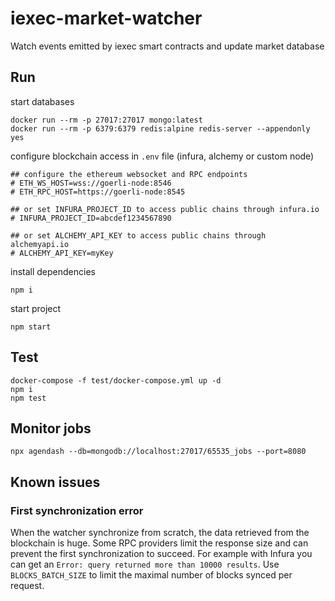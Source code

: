 # iexec-market-watcher

Watch events emitted by iexec smart contracts and update market database

## Run

start databases

```
docker run --rm -p 27017:27017 mongo:latest
docker run --rm -p 6379:6379 redis:alpine redis-server --appendonly yes
```

configure blockchain access in `.env` file (infura, alchemy or custom node)

```
## configure the ethereum websocket and RPC endpoints
# ETH_WS_HOST=wss://goerli-node:8546
# ETH_RPC_HOST=https://goerli-node:8545

## or set INFURA_PROJECT_ID to access public chains through infura.io
# INFURA_PROJECT_ID=abcdef1234567890

## or set ALCHEMY_API_KEY to access public chains through alchemyapi.io
# ALCHEMY_API_KEY=myKey
```

install dependencies

```
npm i
```

start project

```
npm start
```

## Test

```
docker-compose -f test/docker-compose.yml up -d
npm i
npm test
```

## Monitor jobs

```
npx agendash --db=mongodb://localhost:27017/65535_jobs --port=8080
```

## Known issues

### First synchronization error

When the watcher synchronize from scratch, the data retrieved from the blockchain is huge. Some RPC providers limit the response size and can prevent the first synchronization to succeed.
For example with Infura you can get an `Error: query returned more than 10000 results`.
Use `BLOCKS_BATCH_SIZE` to limit the maximal number of blocks synced per request.
